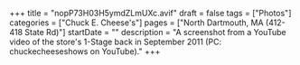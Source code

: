 +++
title = "nopP73H03H5ymdZLmUXc.avif"
draft = false
tags = ["Photos"]
categories = ["Chuck E. Cheese's"]
pages = ["North Dartmouth, MA (412-418 State Rd)"]
startDate = ""
description = "A screenshot from a YouTube video of the store's 1-Stage back in September 2011 (PC: chuckecheeseshows on YouTube)."
+++
